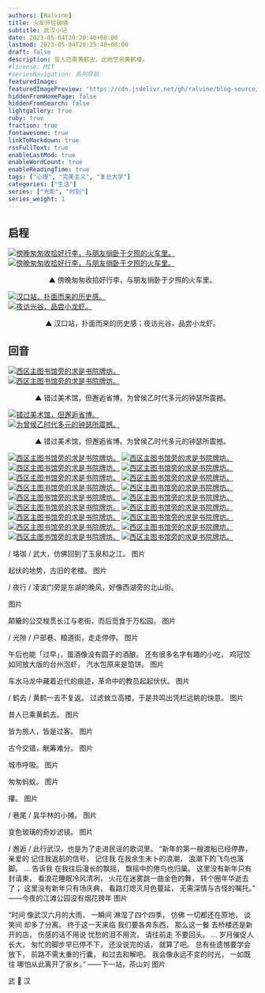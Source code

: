 ```yaml
---
authors: [Ralvine]
title: 火车开往破晓
subtitle: 武汉小记
date: 2023-05-04T20:20:40+08:00
lastmod: 2023-05-04T20:25:40+08:00
draft: false
description: 昔人已乘黄鹤去，此地空余黄鹤楼。
#license: MIT
#seriesNavigation: 系列导航.
featuredImage: 
featuredImagePreview: "https://cdn.jsdelivr.net/gh/ralvine/blog-source/photo/wuhan/wuhan-1.jpeg"
hiddenFromHomePage: false
hiddenFromSearch: false
lightgallery: true
ruby: true
fraction: true
fontawesome: true
linkToMarkdown: true
rssFullText: true
enableLastMod: true
enableWordCount: true
enableReadingTime: true
tags: ["心理", "完美主义", "复旦大学"]
categories: ["生活"]
series: ["光影", "时刻"]
series_weight: 1
---
```


<!--more-->

## 启程

<div class="double-picture">
  <div class="double-picture-cover">
    <a class="lightgallery" href="https://cdn.jsdelivr.net/gh/ralvine/blog-source/photo/wuhan/wuhan-1.jpeg" title="傍晚匆匆收拾好行李，与朋友徜卧于夕照的火车里。" data-thumbnail="https://cdn.jsdelivr.net/gh/ralvine/blog-source/photo/wuhan/wuhan-1.jpeg">
    <img loading="lazy" src="https://cdn.jsdelivr.net/gh/ralvine/blog-source/photo/wuhan/wuhan-1.jpeg" size="auto" alt="傍晚匆匆收拾好行李，与朋友徜卧于夕照的火车里。"></a>
  </div>
  <div class="double-picture-cover">
    <a class="lightgallery" href="https://cdn.jsdelivr.net/gh/ralvine/blog-source/photo/wuhan/wuhan-2.jpeg" title="傍晚匆匆收拾好行李，与朋友徜卧于夕照的火车里。" data-thumbnail="https://cdn.jsdelivr.net/gh/ralvine/blog-source/photo/wuhan/wuhan-2.jpeg">
    <img loading="lazy" src="https://cdn.jsdelivr.net/gh/ralvine/blog-source/photo/wuhan/wuhan-2.jpeg" size="auto" alt="傍晚匆匆收拾好行李，与朋友徜卧于夕照的火车里。"></a>
  </div>
</div>

<p class="img-desc" style="text-align: center">▲ 傍晚匆匆收拾好行李，与朋友徜卧于夕照的火车里。</p>

<div class="double-picture">
  	<div class="double-picture-cover">
    	<a class="lightgallery" href="https://cdn.jsdelivr.net/gh/ralvine/blog-source/photo/wuhan/wuhan-3.jpeg" title="汉口站，扑面而来的历史感。" data-thumbnail="https://cdn.jsdelivr.net/gh/ralvine/blog-source/photo/wuhan/wuhan-3.jpeg">
		<img loading="lazy" src="https://cdn.jsdelivr.net/gh/ralvine/blog-source/photo/wuhan/wuhan-3.jpeg" size="auto" alt="汉口站，扑面而来的历史感。"></a>
	</div>
  	<div class="double-picture-cover">
	    <a class="lightgallery" href="https://cdn.jsdelivr.net/gh/ralvine/blog-source/photo/wuhan/wuhan-4.jpeg" title="夜访光谷，品尝小龙虾。" data-thumbnail="https://cdn.jsdelivr.net/gh/ralvine/blog-source/photo/wuhan/wuhan-4.jpeg">
		<img loading="lazy" src="https://cdn.jsdelivr.net/gh/ralvine/blog-source/photo/wuhan/wuhan-4.jpeg" size="auto" alt="夜访光谷，品尝小龙虾。"></a>
  	</div>
</div>

<p class="img-desc" style="text-align: center">▲ 汉口站，扑面而来的历史感；夜访光谷，品尝小龙虾。</span></p>

## 回音

<div class="double-picture">
  	<div class="double-picture-cover">
    	<a class="lightgallery" href="https://cdn.jsdelivr.net/gh/ralvine/blog-source/photo/wuhan/wuhan-5.png" title="西区主图书馆旁的求是书院牌坊。" data-thumbnail="https://cdn.jsdelivr.net/gh/ralvine/blog-source/photo/wuhan/wuhan-5.png">
		<img loading="lazy" src="https://cdn.jsdelivr.net/gh/ralvine/blog-source/photo/wuhan/wuhan-5.png" size="auto" alt="西区主图书馆旁的求是书院牌坊。"></a>
	</div>
  	<div class="double-picture-cover">
	    <a class="lightgallery" href="https://cdn.jsdelivr.net/gh/ralvine/blog-source/photo/wuhan/wuhan-6.jpeg" title="西区主图书馆旁的求是书院牌坊。" data-thumbnail="https://cdn.jsdelivr.net/gh/ralvine/blog-source/photo/wuhan/wuhan-6.jpeg">
		<img loading="lazy" src="https://cdn.jsdelivr.net/gh/ralvine/blog-source/photo/wuhan/wuhan-6.jpeg" size="auto" alt="西区主图书馆旁的求是书院牌坊。"></a>
  	</div>
</div>

<p class="img-desc" style="text-align: center">▲ 错过美术馆，但邂逅省博。为曾侯乙时代多元的钟瑟所震撼。</span></p>

<div class="double-picture">
  	<div class="double-picture-cover">
    	<a class="lightgallery" href="https://cdn.jsdelivr.net/gh/ralvine/blog-source/photo/wuhan/wuhan-5.png" title="错过美术馆，但邂逅省博。" data-thumbnail="https://cdn.jsdelivr.net/gh/ralvine/blog-source/photo/wuhan/wuhan-5.png">
		<img loading="lazy" src="https://cdn.jsdelivr.net/gh/ralvine/blog-source/photo/wuhan/wuhan-5.png" size="auto" alt="错过美术馆，但邂逅省博。"></a>
	</div>
  	<div class="double-picture-cover">
	    <a class="lightgallery" href="https://cdn.jsdelivr.net/gh/ralvine/blog-source/photo/wuhan/wuhan-6.jpeg" title="为曾侯乙时代多元的钟瑟所震撼。" data-thumbnail="https://cdn.jsdelivr.net/gh/ralvine/blog-source/photo/wuhan/wuhan-6.jpeg">
		<img loading="lazy" src="https://cdn.jsdelivr.net/gh/ralvine/blog-source/photo/wuhan/wuhan-6.jpeg" size="auto" alt="为曾侯乙时代多元的钟瑟所震撼。"></a>
  	</div>
</div>

<p class="img-desc" style="text-align: center">▲ 错过美术馆，但邂逅省博。为曾侯乙时代多元的钟瑟所震撼。</span></p>



<a class="lightgallery" href="https://cdn.jsdelivr.net/gh/ralvine/blog-source/photo/wuhan/wuhan-7.jpeg" title="西区主图书馆旁的求是书院牌坊。" data-thumbnail="https://cdn.jsdelivr.net/gh/ralvine/blog-source/photo/wuhan/wuhan-7.jpeg">
<img loading="lazy" src="https://cdn.jsdelivr.net/gh/ralvine/blog-source/photo/wuhan/wuhan-7.jpeg" size="auto" alt="西区主图书馆旁的求是书院牌坊。"></a>

<a class="lightgallery" href="https://cdn.jsdelivr.net/gh/ralvine/blog-source/photo/wuhan/wuhan-8.jpeg" title="西区主图书馆旁的求是书院牌坊。" data-thumbnail="https://cdn.jsdelivr.net/gh/ralvine/blog-source/photo/wuhan/wuhan-8.jpeg">
<img loading="lazy" src="https://cdn.jsdelivr.net/gh/ralvine/blog-source/photo/wuhan/wuhan-8.jpeg" size="auto" alt="西区主图书馆旁的求是书院牌坊。"></a>

<a class="lightgallery" href="https://cdn.jsdelivr.net/gh/ralvine/blog-source/photo/wuhan/wuhan-9.jpeg" title="西区主图书馆旁的求是书院牌坊。" data-thumbnail="https://cdn.jsdelivr.net/gh/ralvine/blog-source/photo/wuhan/wuhan-9.jpeg">
<img loading="lazy" src="https://cdn.jsdelivr.net/gh/ralvine/blog-source/photo/wuhan/wuhan-9.jpeg" size="auto" alt="西区主图书馆旁的求是书院牌坊。"></a>

<a class="lightgallery" href="https://cdn.jsdelivr.net/gh/ralvine/blog-source/photo/wuhan/wuhan-10.jpeg" title="西区主图书馆旁的求是书院牌坊。" data-thumbnail="https://cdn.jsdelivr.net/gh/ralvine/blog-source/photo/wuhan/wuhan-10.jpeg">
<img loading="lazy" src="https://cdn.jsdelivr.net/gh/ralvine/blog-source/photo/wuhan/wuhan-10.jpeg" size="auto" alt="西区主图书馆旁的求是书院牌坊。"></a>

<a class="lightgallery" href="https://cdn.jsdelivr.net/gh/ralvine/blog-source/photo/wuhan/wuhan-11.jpeg" title="西区主图书馆旁的求是书院牌坊。" data-thumbnail="https://cdn.jsdelivr.net/gh/ralvine/blog-source/photo/wuhan/wuhan-11.jpeg">
<img loading="lazy" src="https://cdn.jsdelivr.net/gh/ralvine/blog-source/photo/wuhan/wuhan-11.jpeg" size="auto" alt="西区主图书馆旁的求是书院牌坊。"></a>

<a class="lightgallery" href="https://cdn.jsdelivr.net/gh/ralvine/blog-source/photo/wuhan/wuhan-12.png" title="西区主图书馆旁的求是书院牌坊。" data-thumbnail="https://cdn.jsdelivr.net/gh/ralvine/blog-source/photo/wuhan/wuhan-12.png">
<img loading="lazy" src="https://cdn.jsdelivr.net/gh/ralvine/blog-source/photo/wuhan/wuhan-12.png" size="auto" alt="西区主图书馆旁的求是书院牌坊。"></a>

<a class="lightgallery" href="https://cdn.jsdelivr.net/gh/ralvine/blog-source/photo/wuhan/wuhan-13.jpeg" title="西区主图书馆旁的求是书院牌坊。" data-thumbnail="https://cdn.jsdelivr.net/gh/ralvine/blog-source/photo/wuhan/wuhan-13.jpeg">
<img loading="lazy" src="https://cdn.jsdelivr.net/gh/ralvine/blog-source/photo/wuhan/wuhan-13.jpeg" size="auto" alt="西区主图书馆旁的求是书院牌坊。"></a>

<a class="lightgallery" href="https://cdn.jsdelivr.net/gh/ralvine/blog-source/photo/wuhan/wuhan-14.png" title="西区主图书馆旁的求是书院牌坊。" data-thumbnail="https://cdn.jsdelivr.net/gh/ralvine/blog-source/photo/wuhan/wuhan-14.png">
<img loading="lazy" src="https://cdn.jsdelivr.net/gh/ralvine/blog-source/photo/wuhan/wuhan-14.png" size="auto" alt="西区主图书馆旁的求是书院牌坊。"></a>

<a class="lightgallery" href="https://cdn.jsdelivr.net/gh/ralvine/blog-source/photo/wuhan/wuhan-15.jpeg" title="西区主图书馆旁的求是书院牌坊。" data-thumbnail="https://cdn.jsdelivr.net/gh/ralvine/blog-source/photo/wuhan/wuhan-15.jpeg">
<img loading="lazy" src="https://cdn.jsdelivr.net/gh/ralvine/blog-source/photo/wuhan/wuhan-15.jpeg" size="auto" alt="西区主图书馆旁的求是书院牌坊。"></a>

<a class="lightgallery" href="https://cdn.jsdelivr.net/gh/ralvine/blog-source/photo/wuhan/wuhan-16.png" title="西区主图书馆旁的求是书院牌坊。" data-thumbnail="https://cdn.jsdelivr.net/gh/ralvine/blog-source/photo/wuhan/wuhan-16.png">
<img loading="lazy" src="https://cdn.jsdelivr.net/gh/ralvine/blog-source/photo/wuhan/wuhan-16.png" size="auto" alt="西区主图书馆旁的求是书院牌坊。"></a>

<a class="lightgallery" href="https://cdn.jsdelivr.net/gh/ralvine/blog-source/photo/wuhan/wuhan-17.jpeg" title="西区主图书馆旁的求是书院牌坊。" data-thumbnail="https://cdn.jsdelivr.net/gh/ralvine/blog-source/photo/wuhan/wuhan-17.jpeg">
<img loading="lazy" src="https://cdn.jsdelivr.net/gh/ralvine/blog-source/photo/wuhan/wuhan-17.jpeg" size="auto" alt="西区主图书馆旁的求是书院牌坊。"></a>

<a class="lightgallery" href="https://cdn.jsdelivr.net/gh/ralvine/blog-source/photo/wuhan/wuhan-18.png" title="西区主图书馆旁的求是书院牌坊。" data-thumbnail="https://cdn.jsdelivr.net/gh/ralvine/blog-source/photo/wuhan/wuhan-18.png">
<img loading="lazy" src="https://cdn.jsdelivr.net/gh/ralvine/blog-source/photo/wuhan/wuhan-18.png" size="auto" alt="西区主图书馆旁的求是书院牌坊。"></a>

<a class="lightgallery" href="https://cdn.jsdelivr.net/gh/ralvine/blog-source/photo/wuhan/wuhan-19.png" title="西区主图书馆旁的求是书院牌坊。" data-thumbnail="https://cdn.jsdelivr.net/gh/ralvine/blog-source/photo/wuhan/wuhan-19.png">
<img loading="lazy" src="https://cdn.jsdelivr.net/gh/ralvine/blog-source/photo/wuhan/wuhan-19.png" size="auto" alt="西区主图书馆旁的求是书院牌坊。"></a>

<a class="lightgallery" href="https://cdn.jsdelivr.net/gh/ralvine/blog-source/photo/wuhan/wuhan-20.jpeg" title="西区主图书馆旁的求是书院牌坊。" data-thumbnail="https://cdn.jsdelivr.net/gh/ralvine/blog-source/photo/wuhan/wuhan-20.jpeg">
<img loading="lazy" src="https://cdn.jsdelivr.net/gh/ralvine/blog-source/photo/wuhan/wuhan-20.jpeg" size="auto" alt="西区主图书馆旁的求是书院牌坊。"></a>

<a class="lightgallery" href="https://cdn.jsdelivr.net/gh/ralvine/blog-source/photo/wuhan/wuhan-21.jpeg" title="西区主图书馆旁的求是书院牌坊。" data-thumbnail="https://cdn.jsdelivr.net/gh/ralvine/blog-source/photo/wuhan/wuhan-21.jpeg">
<img loading="lazy" src="https://cdn.jsdelivr.net/gh/ralvine/blog-source/photo/wuhan/wuhan-21.jpeg" size="auto" alt="西区主图书馆旁的求是书院牌坊。"></a>

<a class="lightgallery" href="https://cdn.jsdelivr.net/gh/ralvine/blog-source/photo/wuhan/wuhan-22.jpeg" title="西区主图书馆旁的求是书院牌坊。" data-thumbnail="https://cdn.jsdelivr.net/gh/ralvine/blog-source/photo/wuhan/wuhan-22.jpeg">
<img loading="lazy" src="https://cdn.jsdelivr.net/gh/ralvine/blog-source/photo/wuhan/wuhan-22.jpeg" size="auto" alt="西区主图书馆旁的求是书院牌坊。"></a>

<a class="lightgallery" href="https://cdn.jsdelivr.net/gh/ralvine/blog-source/photo/wuhan/wuhan-23.jpeg" title="西区主图书馆旁的求是书院牌坊。" data-thumbnail="https://cdn.jsdelivr.net/gh/ralvine/blog-source/photo/wuhan/wuhan-23.jpeg">
<img loading="lazy" src="https://cdn.jsdelivr.net/gh/ralvine/blog-source/photo/wuhan/wuhan-23.jpeg" size="auto" alt="西区主图书馆旁的求是书院牌坊。"></a>

<a class="lightgallery" href="https://cdn.jsdelivr.net/gh/ralvine/blog-source/photo/wuhan/wuhan-24.jpeg" title="西区主图书馆旁的求是书院牌坊。" data-thumbnail="https://cdn.jsdelivr.net/gh/ralvine/blog-source/photo/wuhan/wuhan-24.jpeg">
<img loading="lazy" src="https://cdn.jsdelivr.net/gh/ralvine/blog-source/photo/wuhan/wuhan-24.jpeg" size="auto" alt="西区主图书馆旁的求是书院牌坊。"></a>


/ 珞珈 /
武大，仿佛回到了玉泉和之江。
图片


起伏的地势，古旧的老楼。
图片

/ 夜行 /
凌波门旁是东湖的晚风，好像西湖旁的北山街。


图片

颠簸的公交梭贯长江与老街，而后觅食于万松园。
图片



/ 光隙 /
户部巷、粮道街，走走停停。
图片

午后也能「过早」，蛋酒像没有圆子的酒酿。
还有很多名字有趣的小吃，
鸡冠饺如同放大版的台州泡虾，
汽水包原来是馅饼。
图片


车水马龙中藏着近代的痕迹，革命中的教员起起伏伏。
图片

/ 鹤去 /
黄鹤一去不复返。
过滤耸立高楼，于是共鸣出凭栏远眺的快意。
图片

昔人已乘黄鹤去。
图片

皆为旅人，皆是过客。
图片

古今交错，觥筹难分。
图片

城市呼吸。
图片

匆匆蚂蚁。
图片

攥。
图片

/ 巷尾 /
昙华林的小摊。
图片

变色玻璃的奇妙滤镜。
图片

/ 邂逅 /
此行武汉，也是为了走进民谣的歌词里。
“新年的第一艘渡船已经停靠，
亲爱的 记住我返航的信号，
记住我 在我余生未卜的浪潮，
浪潮下的飞鸟也落脚。
...
告诉我 在我往后漫长的飘摇，
飘摇中的倦鸟也归巢。
这里没有新年只有封请柬，
看浪花睡眠冷风清冽，
火花在迷雾跳一曲金色的舞，
转个圈年华逝去了；
这里没有新年只有场庆典，
看路灯熄灭月色蔓延，
无需深情与古怪的嘱托。”
——今夜的江滩公园没有烟花跨年
图片

“时间 像武汉六月的大雨，
一瞬间 淋湿了四个四季，
仿佛 一切都还在原地，
谈笑间 却多了分离。
终于这一天来临 我们要各奔东西，
那么这一餐 去桥楼还是新开的店，
伤感的话不用说 忧愁的泪不用流，
请往前走 不要回头。
...
岁月催促人长大，
匆忙的脚步早已停不下，
还没说完的话，
就算了吧。
总有些遗憾要学会放下，
前路不需太重的行囊，
和过去和解吧。
我会像永远不变的时光，
一如既往  哪怕从此离开了家乡。”
——下一站，茶山刘
图片

武 👋 汉
